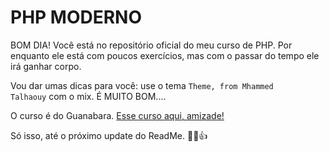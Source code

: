 # PHP MODERNO
 BOM DIA! Você está no repositório oficial do meu curso de PHP.
 Por enquanto ele está com poucos exercícios, mas com o passar do tempo ele irá ganhar corpo.

 Vou dar umas dicas para você:
 use o tema <code>Theme, from Mhammed Talhaouy</code>
 com o mix. É MUITO BOM....

 O curso é do Guanabara.
 <a href="https://www.youtube.com/playlist?list=PLHz_AreHm4dlFPrCXCmd5g92860x_Pbr_">Esse curso aqui, amizade!</a>

 Só isso, até o próximo update do ReadMe.
 💪🤠👍